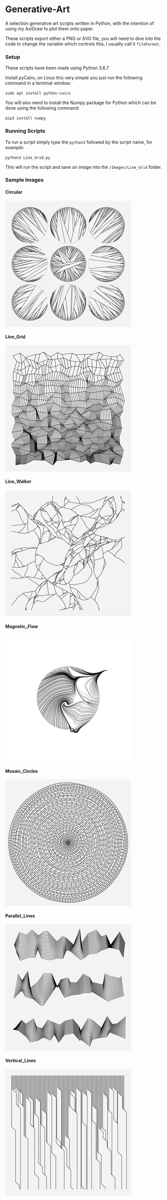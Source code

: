 # Generative-Art
A selection generative art scripts written in Python, with the intention of using my AxiDraw to plot them onto paper.

These scripts export either a PNG or SVG file, you will need to dive into the code to change the variable which controls this, I usually call it `fileFormat`.


### Setup

These scripts have been made using Python 3.6.7

Install pyCairo, on Linux this very simple you just run the following command in a terminal window:

`sudo apt install python-cairo`

You will also need to install the Numpy package for Python which can be done using the following command:

`pip3 install numpy`

### Running Scripts

To run a script simply type the `python3` followed by the script name, for example:

`python3 Line_Grid.py`

This will run the script and save an image into the `/Images/Line_Grid` folder.

### Sample Images

#### Circular
![Circular](/Images/Circular/0bde255-sample.png)

#### Line_Grid
![Line_Grid](/Images/Line_Grid/c314c507-sample.png)

#### Line_Walker
![Line_Walker](/Images/Line_Walker/857172e8-sample.png)

#### Magnetic_Flow
![Magnetic_Flow](/Images/Magnetic_Flow/ec8aa96d-sample.png)

#### Mosaic_Circles
![Mosaic_Circles](/Images/Mosaic_Circles/1e299f47-sample.png)

#### Parallel_Lines
![Parallel_Lines](/Images/Parallel_Lines/a5c334c2-sample.png)

#### Vertical_Lines
![Vertical_Lines](/Images/Vertical_Lines/125c3d4d-sample.png)
